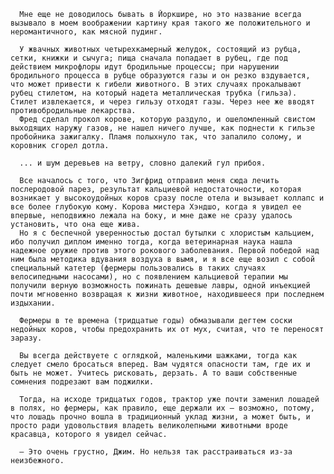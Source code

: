       Мне еще не доводилось бывать в Йоркшире, но это название всегда вызывало в моем воображении картину края такого же положительного и неромантичного, как мясной пудинг.

      У жвачных животных четырехкамерный желудок, состоящий из рубца, сетки, книжки и сычуга; пища сначала попадает в рубец, где под действием микрофлоры идут бродильные процессы; при нарушении бродильного процесса в рубце образуются газы и он резко вздувается, что может привести к гибели животного. В этих случаях прокалывают рубец стилетом, на который надета металлическая трубка (гильза). Стилет извлекается, и через гильзу отходят газы. Через нее же вводят противобродильные лекарства.
      Фред сделал прокол корове, которую раздуло, и ошеломленный свистом выходящих наружу газов, не нашел ничего лучше, как поднести к гильзе пробойника зажигалку. Пламя полыхнуло так, что запалило солому, и коровник сгорел дотла.

      ... и шум деревьев на ветру, словно далекий гул прибоя.

      Все началось с того, что Зигфрид отправил меня сюда лечить послеродовой парез, результат кальциевой недостаточности, которая возникает у высокоудойных коров сразу после отела и вызывает коллапс и все более глубокую кому. Корова мистера Хэндшо, когда я увидел ее впервые, неподвижно лежала на боку, и мне даже не сразу удалось установить, что она еще жива.
      Но я с беспечной уверенностью достал бутылки с хлористым кальцием, ибо получил диплом именно тогда, когда ветеринарная наука нашла надежное оружие против этого рокового заболевания. Первой победой над ним была методика вдувания воздуха в вымя, и я все еще возил с собой специальный катетер (фермеры пользовались в таких случаях велосипедными насосами), но с появлением кальциевой терапии мы получили верную возможность пожинать дешевые лавры, одной инъекцией почти мгновенно возвращая к жизни животное, находившееся при последнем издыхании.

      Фермеры в те времена (тридцатые годы) обмазывали дегтем соски недойных коров, чтобы предохранить их от мух, считая, что те переносят заразу.

      Вы всегда действуете с оглядкой, маленькими шажками, тогда как следует смело бросаться вперед. Вам чудятся опасности там, где их и быть не может. Учитесь рисковать, дерзать. А то ваши собственные сомнения подрезают вам поджилки.

      Тогда, на исходе тридцатых годов, трактор уже почти заменил лошадей в полях, но фермеры, как правило, еще держали их — возможно, потому, что лошадь прочно вошла в традиционный уклад жизни, а может быть, и просто ради удовольствия владеть великолепными животными вроде красавца, которого я увидел сейчас.

      — Это очень грустно, Джим. Но нельзя так расстраиваться из-за неизбежного.
